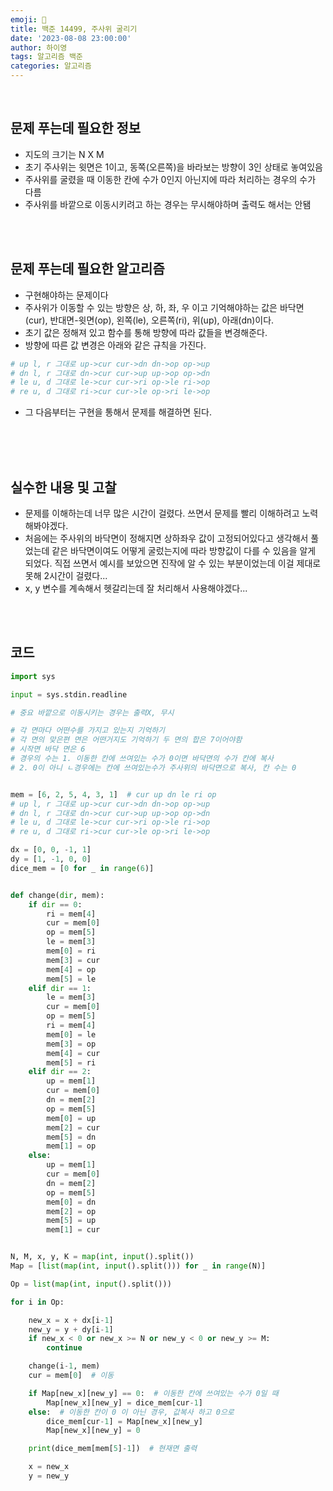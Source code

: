```yaml
---
emoji: 🔮
title: 백준 14499, 주사위 굴리기
date: '2023-08-08 23:00:00'
author: 하이영
tags: 알고리즘 백준
categories: 알고리즘
---
```


<br/>

## 문제 푸는데 필요한 정보

- 지도의 크기는 N X M
- 초기 주사위는 윗면은 1이고, 동쪽(오른쪽)을 바라보는 방향이 3인 상태로 놓여있음
- 주사위를 굴렸을 때 이동한 칸에 수가 0인지 아닌지에 따라 처리하는 경우의 수가 다름
- 주사위를 바깥으로 이동시키려고 하는 경우는 무시해야하며 출력도 해서는 안됌

<br/>
<br/>

## 문제 푸는데 필요한 알고리즘

- 구현해야하는 문제이다
- 주사위가 이동할 수 있는 방향은 상, 하, 좌, 우 이고 기억해야하는 값은 바닥면(cur), 반대면-윗면(op), 왼쪽(le), 오른쪽(ri), 위(up), 아래(dn)이다.
- 초기 값은 정해져 있고 함수를 통해 방향에 따라 값들을 변경해준다.
- 방향에 따른 값 변경은 아래와 같은 규칙을 가진다.

```python
# up l, r 그대로 up->cur cur->dn dn->op op->up
# dn l, r 그대로 dn->cur cur->up up->op op->dn
# le u, d 그대로 le->cur cur->ri op->le ri->op
# re u, d 그대로 ri->cur cur->le op->ri le->op
```

- 그 다음부터는 구현을 통해서 문제를 해결하면 된다.

  <br/>

  <br/>
  <br/>

## 실수한 내용 및 고찰

- 문제를 이해하는데 너무 많은 시간이 걸렸다. 쓰면서 문제를 빨리 이해하려고 노력해봐야겠다.
- 처음에는 주사위의 바닥면이 정해지면 상하좌우 값이 고정되어있다고 생각해서 풀었는데 같은 바닥면이여도 어떻게 굴렀는지에 따라 방향값이 다를 수 있음을 알게 되었다. 직접 쓰면서 예시를 보았으면 진작에 알 수 있는 부분이었는데 이걸 제대로 못해 2시간이 걸렸다...
- x, y 변수를 계속해서 헷갈리는데 잘 처리해서 사용해야겠다...

<br/>
<br/>

## 코드

```python
import sys

input = sys.stdin.readline

# 중요 바깥으로 이동시키는 경우는 출력X, 무시

# 각 면마다 어떤수를 가지고 있는지 기억하기
# 각 면의 맞은편 면은 어떤거지도 기억하기 두 면의 합은 7이어야함
# 시작면 바닥 면은 6
# 경우의 수는 1. 이동한 칸에 쓰여있는 수가 0이면 바닥면의 수가 칸에 복사
# 2. 0이 아니 ㄴ경우에는 칸에 쓰여있는수가 주사위의 바닥면으로 복사, 칸 수는 0


mem = [6, 2, 5, 4, 3, 1]  # cur up dn le ri op
# up l, r 그대로 up->cur cur->dn dn->op op->up
# dn l, r 그대로 dn->cur cur->up up->op op->dn
# le u, d 그대로 le->cur cur->ri op->le ri->op
# re u, d 그대로 ri->cur cur->le op->ri le->op

dx = [0, 0, -1, 1]
dy = [1, -1, 0, 0]
dice_mem = [0 for _ in range(6)]


def change(dir, mem):
    if dir == 0:
        ri = mem[4]
        cur = mem[0]
        op = mem[5]
        le = mem[3]
        mem[0] = ri
        mem[3] = cur
        mem[4] = op
        mem[5] = le
    elif dir == 1:
        le = mem[3]
        cur = mem[0]
        op = mem[5]
        ri = mem[4]
        mem[0] = le
        mem[3] = op
        mem[4] = cur
        mem[5] = ri
    elif dir == 2:
        up = mem[1]
        cur = mem[0]
        dn = mem[2]
        op = mem[5]
        mem[0] = up
        mem[2] = cur
        mem[5] = dn
        mem[1] = op
    else:
        up = mem[1]
        cur = mem[0]
        dn = mem[2]
        op = mem[5]
        mem[0] = dn
        mem[2] = op
        mem[5] = up
        mem[1] = cur


N, M, x, y, K = map(int, input().split())
Map = [list(map(int, input().split())) for _ in range(N)]

Op = list(map(int, input().split()))

for i in Op:

    new_x = x + dx[i-1]
    new_y = y + dy[i-1]
    if new_x < 0 or new_x >= N or new_y < 0 or new_y >= M:
        continue

    change(i-1, mem)
    cur = mem[0]  # 이동

    if Map[new_x][new_y] == 0:  # 이동한 칸에 쓰여있는 수가 0일 때
        Map[new_x][new_y] = dice_mem[cur-1]
    else:  # 이동한 칸이 0 이 아닌 경우, 값복사 하고 0으로
        dice_mem[cur-1] = Map[new_x][new_y]
        Map[new_x][new_y] = 0

    print(dice_mem[mem[5]-1])  # 현재면 출력

    x = new_x
    y = new_y


```

```toc

```
